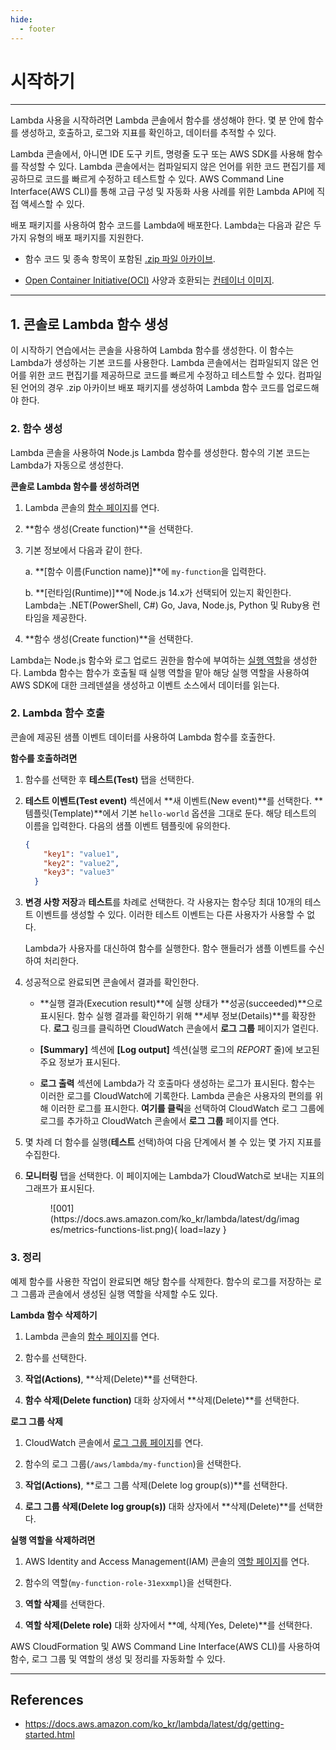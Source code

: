 ```yaml
---
hide:
  - footer
---
```


# 시작하기

---

Lambda 사용을 시작하려면 Lambda 콘솔에서 함수를 생성해야 한다. 몇 분 안에 함수를 생성하고, 호출하고, 로그와 지표를 확인하고, 데이터를 추적할 수 있다.

Lambda 콘솔에서, 아니면 IDE 도구 키트, 명령줄 도구 또는 AWS SDK를 사용해 함수를 작성할 수 있다. Lambda 콘솔에서는 컴파일되지 않은 언어를 위한 코드 편집기를 제공하므로 코드를 빠르게 수정하고 테스트할 수 있다. AWS Command Line Interface(AWS CLI)를 통해 고급 구성 및 자동화 사용 사례를 위한 Lambda API에 직접 액세스할 수 있다.

배포 패키지를 사용하여 함수 코드를 Lambda에 배포한다. Lambda는 다음과 같은 두 가지 유형의 배포 패키지를 지원한다.

- 함수 코드 및 종속 항목이 포함된 [.zip 파일 아카이브](https://docs.aws.amazon.com/ko_kr/lambda/latest/dg/configuration-function-zip.html).

- [Open Container Initiative(OCI)](https://opencontainers.org/) 사양과 호환되는 [컨테이너 이미지](https://docs.aws.amazon.com/ko_kr/lambda/latest/dg/images-create.html).

---

## 1. 콘솔로 Lambda 함수 생성

이 시작하기 연습에서는 콘솔을 사용하여 Lambda 함수를 생성한다. 이 함수는 Lambda가 생성하는 기본 코드를 사용한다. Lambda 콘솔에서는 컴파일되지 않은 언어를 위한 코드 편집기를 제공하므로 코드를 빠르게 수정하고 테스트할 수 있다. 컴파일된 언어의 경우 .zip 아카이브 배포 패키지를 생성하여 Lambda 함수 코드를 업로드해야 한다.

### 2. 함수 생성

Lambda 콘솔을 사용하여 Node.js Lambda 함수를 생성한다. 함수의 기본 코드는 Lambda가 자동으로 생성한다.

**콘솔로 Lambda 함수를 생성하려면**

1. Lambda 콘솔의 [함수 페이지](https://console.aws.amazon.com/lambda/home#/functions)를 연다.

2. **함수 생성(Create function)**을 선택한다.

3. 기본 정보에서 다음과 같이 한다.

    a. **[함수 이름(Function name)]**에 `my-function`을 입력한다.

    b. **[런타임(Runtime)]**에 Node.js 14.x가 선택되어 있는지 확인한다. Lambda는 .NET(PowerShell, C#) Go, Java, Node.js, Python 및 Ruby용 런타임을 제공한다.

4. **함수 생성(Create function)**을 선택한다.

Lambda는 Node.js 함수와 로그 업로드 권한을 함수에 부여하는 [실행 역할](https://docs.aws.amazon.com/ko_kr/lambda/latest/dg/lambda-intro-execution-role.html)을 생성한다. Lambda 함수는 함수가 호출될 때 실행 역할을 맡아 해당 실행 역할을 사용하여 AWS SDK에 대한 크레덴셜을 생성하고 이벤트 소스에서 데이터를 읽는다.

### 2. Lambda 함수 호출

콘솔에 제공된 샘플 이벤트 데이터를 사용하여 Lambda 함수를 호출한다.

**함수를 호출하려면**

1. 함수를 선택한 후 **테스트(Test)** 탭을 선택한다.

2. **테스트 이벤트(Test event)** 섹션에서 **새 이벤트(New event)**를 선택한다. **템플릿(Template)**에서 기본 `hello-world` 옵션을 그대로 둔다. 해당 테스트의 이름을 입력한다. 다음의 샘플 이벤트 템플릿에 유의한다.

    ```json
    {
        "key1": "value1",
        "key2": "value2",
        "key3": "value3"
      }
    ```

3. **변경 사항 저장**과 **테스트**를 차례로 선택한다. 각 사용자는 함수당 최대 10개의 테스트 이벤트를 생성할 수 있다. 이러한 테스트 이벤트는 다른 사용자가 사용할 수 없다.

    Lambda가 사용자를 대신하여 함수를 실행한다. 함수 핸들러가 샘플 이벤트를 수신하여 처리한다.

4. 성공적으로 완료되면 콘솔에서 결과를 확인한다.

    - **실행 결과(Execution result)**에 실행 상태가 **성공(succeeded)**으로 표시된다. 함수 실행 결과를 확인하기 위해 **세부 정보(Details)**를 확장한다. **로그** 링크를 클릭하면 CloudWatch 콘솔에서 **로그 그룹** 페이지가 열린다.

    - **[Summary]** 섹션에 **[Log output]** 섹션(실행 로그의 *REPORT* 줄)에 보고된 주요 정보가 표시된다.

    - **로그 출력** 섹션에 Lambda가 각 호출마다 생성하는 로그가 표시된다. 함수는 이러한 로그를 CloudWatch에 기록한다. Lambda 콘솔은 사용자의 편의를 위해 이러한 로그를 표시한다. **여기를 클릭**을 선택하여 CloudWatch 로그 그룹에 로그를 추가하고 CloudWatch 콘솔에서 **로그 그룹** 페이지를 연다.

5. 몇 차례 더 함수를 실행(**테스트** 선택)하여 다음 단계에서 볼 수 있는 몇 가지 지표를 수집한다.

6. **모니터링** 탭을 선택한다. 이 페이지에는 Lambda가 CloudWatch로 보내는 지표의 그래프가 표시된다.

    <figure markdown>
      ![001](https://docs.aws.amazon.com/ko_kr/lambda/latest/dg/images/metrics-functions-list.png){ load=lazy }
    </figure>

### 3. 정리

예제 함수를 사용한 작업이 완료되면 해당 함수를 삭제한다. 함수의 로그를 저장하는 로그 그룹과 콘솔에서 생성된 실행 역할을 삭제할 수도 있다.

**Lambda 함수 삭제하기**

1. Lambda 콘솔의 [함수 페이지](https://console.aws.amazon.com/lambda/home#/functions)를 연다.

2. 함수를 선택한다.

3. **작업(Actions)**, **삭제(Delete)**를 선택한다.

4. **함수 삭제(Delete function)** 대화 상자에서 **삭제(Delete)**를 선택한다.

**로그 그룹 삭제**

1. CloudWatch 콘솔에서 [로그 그룹 페이지](https://console.aws.amazon.com/cloudwatch/home#logs:)를 연다.

2. 함수의 로그 그룹(`/aws/lambda/my-function`)을 선택한다.

3. **작업(Actions)**, **로그 그룹 삭제(Delete log group(s))**를 선택한다.

4. **로그 그룹 삭제(Delete log group(s))** 대화 상자에서 **삭제(Delete)**를 선택한다.

**실행 역할을 삭제하려면**

1. AWS Identity and Access Management(IAM) 콘솔의 [역할 페이지](https://console.aws.amazon.com/iam/home?#/roles)를 연다.

2. 함수의 역할(`my-function-role-31exxmpl`)을 선택한다.

3. **역할 삭제**를 선택한다.

4. **역할 삭제(Delete role)** 대화 상자에서 **예, 삭제(Yes, Delete)**를 선택한다.

AWS CloudFormation 및 AWS Command Line Interface(AWS CLI)를 사용하여 함수, 로그 그룹 및 역할의 생성 및 정리를 자동화할 수 있다.

---

## References

- <https://docs.aws.amazon.com/ko_kr/lambda/latest/dg/getting-started.html>
